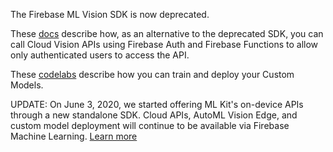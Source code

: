 The Firebase ML Vision SDK is now deprecated.

These [docs](https://firebase.google.com/docs/ml/recognize-text) describe how, as an alternative to the deprecated SDK, you can call Cloud Vision APIs using Firebase Auth and Firebase Functions to allow only authenticated users to access the API.

These [codelabs](https://firebase.google.com/docs/ml/codelabs) describe how you can train and deploy your Custom Models.

UPDATE: On June 3, 2020, we started offering ML Kit's on-device APIs through a new standalone SDK. Cloud APIs, AutoML Vision Edge, and custom model deployment will continue to be available via Firebase Machine Learning. [Learn more](https://developers.google.com/ml-kit/guides)

